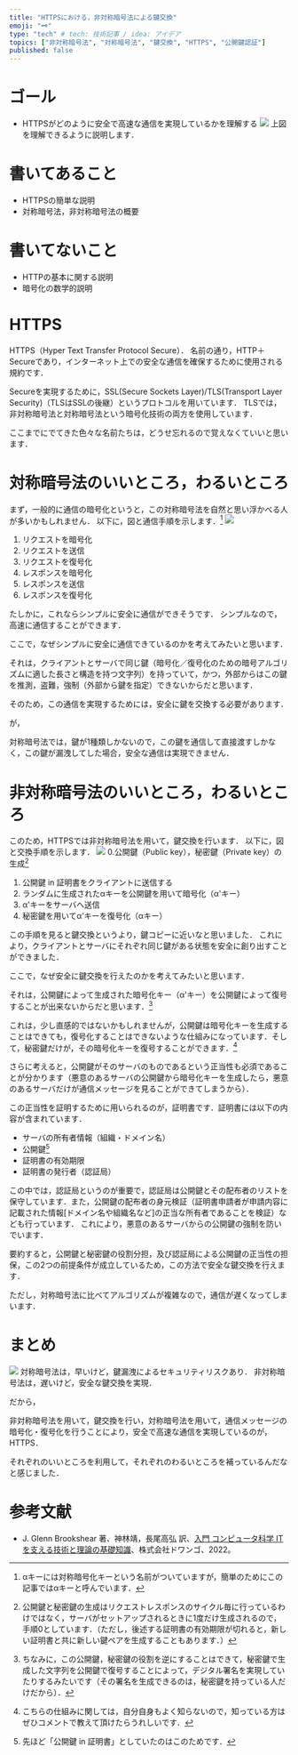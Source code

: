 ```yaml
---
title: "HTTPSにおける，非対称暗号法による鍵交換"
emoji: "🗝️"
type: "tech" # tech: 技術記事 / idea: アイデア
topics: ["非対称暗号法", "対称暗号法", "鍵交換", "HTTPS", "公開鍵認証"]
published: false
---
```

# ゴール
- HTTPSがどのように安全で高速な通信を実現しているかを理解する
![](https://storage.googleapis.com/zenn-user-upload/b73e260c8280-20230503.png)
上図を理解できるように説明します．
# 書いてあること
- HTTPSの簡単な説明
- 対称暗号法，非対称暗号法の概要
# 書いてないこと
- HTTPの基本に関する説明
- 暗号化の数学的説明
# HTTPS
HTTPS（Hyper Text Transfer Protocol Secure）．
名前の通り，HTTP＋Secureであり，インターネット上での安全な通信を確保するために使用される規約です．

Secureを実現するために，SSL(Secure Sockets Layer)/TLS(Transport Layer Security)（TLSはSSLの後継）というプロトコルを用いています．
TLSでは，非対称暗号法と対称暗号法という暗号化技術の両方を使用しています．

ここまでにでてきた色々な名前たちは，どうせ忘れるので覚えなくていいと思います．
# 対称暗号法のいいところ，わるいところ
まず，一般的に通信の暗号化というと，この対称暗号法を自然と思い浮かべる人が多いかもしれません．
以下に，図と通信手順を示します．[^1]
![](https://storage.googleapis.com/zenn-user-upload/39700a2a7db3-20230503.png)
1. リクエストを暗号化
2. リクエストを送信
3. リクエストを復号化
4. レスポンスを暗号化
5. レスポンスを送信
6. レスポンスを復号化

[^1]:αキーには対称暗号化キーという名前がついていますが，簡単のためにこの記事ではαキーと呼んでいます．

たしかに，これならシンプルに安全に通信ができそうです．
シンプルなので，高速に通信することができます．

ここで，なぜシンプルに安全に通信できているのかを考えてみたいと思います．

それは，クライアントとサーバで同じ鍵（暗号化／復号化のための暗号アルゴリズムに適した長さと構造を持つ文字列）を持っていて，かつ，外部からはこの鍵を推測，盗難，強制（外部から鍵を指定）できないからだと思います．

そのため，この通信を実現するためには，安全に鍵を交換する必要があります．

が，

対称暗号法では，鍵が1種類しかないので，この鍵を通信して直接渡すしかなく，この鍵が漏洩してした場合，安全な通信は実現できません．
# 非対称暗号法のいいところ，わるいところ
このため，HTTPSでは非対称暗号法を用いて，鍵交換を行います．
以下に，図と交換手順を示します．
![](https://storage.googleapis.com/zenn-user-upload/7553dbfe8d57-20230503.png)
0.公開鍵（Public key），秘密鍵（Private key）の生成[^2]
1. 公開鍵 in 証明書をクライアントに送信する
2. ランダムに生成されたαキーを公開鍵を用いて暗号化（α'キー）
3. α'キーをサーバへ送信
4. 秘密鍵を用いてα'キーを復号化（αキー）

[^2]:公開鍵と秘密鍵の生成はリクエストレスポンスのサイクル毎に行っているわけではなく，サーバがセットアップされるときに1度だけ生成されるので，手順0としています．（ただし，後述する証明書の有効期限が切れると，新しい証明書と共に新しい鍵ペアを生成することもあります．）

この手順を見ると鍵交換というより，鍵コピーに近いなと思いました．
これにより，クライアントとサーバにそれぞれ同じ鍵がある状態を安全に創り出すことができました．

ここで，なぜ安全に鍵交換を行えたのかを考えてみたいと思います．

それは，公開鍵によって生成された暗号化キー（α'キー）を公開鍵によって復号することが出来ないからだと思います．[^3]

[^3]:ちなみに，この公開鍵，秘密鍵の役割を逆にすることはできて，秘密鍵で生成した文字列を公開鍵で復号することによって，デジタル署名を実現していたりするみたいです（その署名を生成できるのは，秘密鍵を持っている人だけだから）．

これは，少し直感的ではないかもしれませんが，公開鍵は暗号化キーを生成することはできても，復号化することはできないような仕組みになっています．そして，秘密鍵だけが，その暗号化キーを復号することができます．[^4]

[^4]:こちらの仕組みに関しては，自分自身もよく知らないので，知っている方はぜひコメントで教えて頂けたらうれしいです．

さらに考えると，公開鍵がそのサーバのものであるという正当性も必須であることが分かります（悪意のあるサーバの公開鍵から暗号化キーを生成したら，悪意のあるサーバだけが通信メッセージを見ることができてしまうから）．

この正当性を証明するために用いられるのが，証明書です．証明書には以下の内容が含まれています．
- サーバの所有者情報（組織・ドメイン名）
- 公開鍵[^5]
- 証明書の有効期限
- 証明書の発行者（認証局）

[^5]:先ほど「公開鍵 in 証明書」としていたのはこのためです．

この中では，認証局というのが重要で，認証局は公開鍵とその配布者のリストを保守しています．また，公開鍵の配布者の身元検証（証明書申請者が申請内容に記載された情報[ドメイン名や組織名など]の正当な所有者であることを検証）なども行っています．
これにより，悪意のあるサーバからの公開鍵の強制を防いでいます．

要約すると，公開鍵と秘密鍵の役割分担，及び認証局による公開鍵の正当性の担保，この2つの前提条件が成立しているため，この方法で安全な鍵交換を行えます．

ただし，対称暗号法に比べてアルゴリズムが複雑なので，通信が遅くなってしまいます．
# まとめ
![](https://storage.googleapis.com/zenn-user-upload/b73e260c8280-20230503.png)
対称暗号法は，早いけど，鍵漏洩によるセキュリティリスクあり．
非対称暗号法は，遅いけど，安全な鍵交換を実現．

だから，

非対称暗号法を用いて，鍵交換を行い，対称暗号法を用いて，通信メッセージの暗号化・復号化を行うことにより，安全で高速な通信を実現しているのが，HTTPS．

それぞれのいいところを利用して，それぞれのわるいところを補っているんだなと感じました．
# 参考文献
- J. Glenn Brookshear 著、神林靖，長尾高弘 訳、[入門 コンピュータ科学 ITを支える技術と理論の基礎知識](https://www.kadokawa.co.jp/product/301702000130/)、株式会社ドワンゴ、2022。